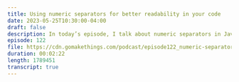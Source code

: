 ```yaml
---
title: Using numeric separators for better readability in your code
date: 2023-05-25T10:30:00-04:00
draft: false
description: In today’s episode, I talk about numeric separators in JavaScript, and how they can improve code readability.
episode: 122
file: https://cdn.gomakethings.com/podcast/episode122_numeric-separators.mp3
duration: 00:02:22
length: 1789451
transcript: true
---
```

